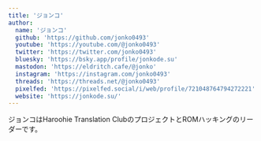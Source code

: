 ```yaml
---
title: 'ジョンコ'
author:
  name: 'ジョンコ'
  github: 'https://github.com/jonko0493'
  youtube: 'https://youtube.com/@jonko0493'
  twitter: 'https://twitter.com/jonko0493'
  bluesky: 'https://bsky.app/profile/jonkode.su'
  mastodon: 'https://eldritch.cafe/@jonko'
  instagram: 'https://instagram.com/jonko0493'
  threads: 'https://threads.net/@jonko0493'
  pixelfed: 'https://pixelfed.social/i/web/profile/721048764794272221'
  website: 'https://jonkode.su/'
---
```


ジョンコはHaroohie Translation ClubのプロジェクトとROMハッキングのリーダーです。